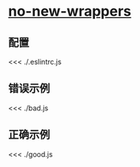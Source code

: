 # [no-new-wrappers](https://eslint.org/docs/rules/no-new-wrappers)

## 配置

<<< ./.eslintrc.js

## 错误示例

<<< ./bad.js

## 正确示例

<<< ./good.js
